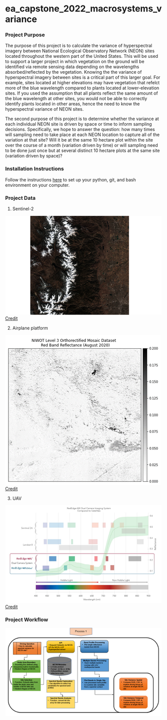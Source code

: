 # ea_capstone_2022_macrosystems_variance

### Project Purpose
The purpose of this project is to calculate the variance of hyperspectral imagery between National Ecological Observatory Network (NEON) sites located throughout the western part of the United States. This will be used to support a larger project in which vegetation on the ground will be identified via remote sensing data depending on the wavelengths absorbed/reflected by the vegetation. Knowing the the variance of hyperspectral imagery between sites is a critical part of this larger goal. For example, sites located at higher elevations may have vegetation that refelct more of the blue wavelength compared to plants located at lower-elevation sites. If you used the assumption that all plants reflect the same amount of the blue wavelength at other sites, you would not be able to correctly identify plants located in other areas, hence the need to know the hyperspectral variance of NEON sites. 

The second purpose of this project is to determine whether the variance at each individual NEON site is driven by space or time to inform sampling decisions. Specifically, we hope to answer the question: how many times will sampling need to take place at each NEON location to capture all of the variation at that site? Will it be at the same 10 hectare plot within the site over the course of a month (variation driven by time) or will sampling need to be done just once but at several distinct 10 hectare plots at the same site (variation driven by space)? 

### Installation Instructions
Follow the instructions [here](https://www.earthdatascience.org/workshops/setup-earth-analytics-python/) to set up your python, git, and bash environment on your computer.

### Project Data
1. Sentinel-2

![Sentinel-2 Image of Niwot Ridge](/images/sentinel_2_niwot_ridge.png)
[Credit](https://sentinel.esa.int/web/sentinel/missions/sentinel-2)

2. Airplane platform

![NIWOT Level 3 Orthorectified Mosaic Dataset Red Band Reflectance (August 2020)](/images/niwot_red_refl_08_22.png)
[Credit](https://data.neonscience.org/data-products/DP3.30006.001)

3. UAV

![UAV Captured Wavelengths](/images/micasense_wavelength_image.png)
[Credit](https://uavprime.com/wp-content/uploads/2021/04/RedEdge-MX-Dual-Camera-Whitepaper.pdf)

### Project Workflow

![Project Workflow Diagram](/images/workflow_diagram.png)